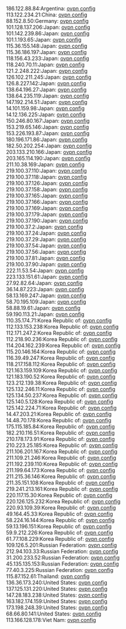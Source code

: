 186.122.88.84:Argentina: [ovpn config](vpn/186_122_88_84.ovpn)  
113.122.234.21:China: [ovpn config](vpn/113_122_234_21.ovpn)  
88.152.8.50:Germany: [ovpn config](vpn/88_152_8_50.ovpn)  
101.128.137.206:Japan: [ovpn config](vpn/101_128_137_206.ovpn)  
101.142.239.86:Japan: [ovpn config](vpn/101_142_239_86.ovpn)  
101.1.193.65:Japan: [ovpn config](vpn/101_1_193_65.ovpn)  
115.36.155.148:Japan: [ovpn config](vpn/115_36_155_148.ovpn)  
115.36.186.197:Japan: [ovpn config](vpn/115_36_186_197.ovpn)  
118.156.43.233:Japan: [ovpn config](vpn/118_156_43_233.ovpn)  
118.240.70.11:Japan: [ovpn config](vpn/118_240_70_11.ovpn)  
121.2.248.222:Japan: [ovpn config](vpn/121_2_248_222.ovpn)  
126.102.211.245:Japan: [ovpn config](vpn/126_102_211_245.ovpn)  
126.8.227.142:Japan: [ovpn config](vpn/126_8_227_142.ovpn)  
138.64.196.27:Japan: [ovpn config](vpn/138_64_196_27.ovpn)  
138.64.235.119:Japan: [ovpn config](vpn/138_64_235_119.ovpn)  
147.192.214.51:Japan: [ovpn config](vpn/147_192_214_51.ovpn)  
14.101.159.98:Japan: [ovpn config](vpn/14_101_159_98.ovpn)  
14.12.136.225:Japan: [ovpn config](vpn/14_12_136_225.ovpn)  
150.246.80.167:Japan: [ovpn config](vpn/150_246_80_167.ovpn)  
153.219.65.146:Japan: [ovpn config](vpn/153_219_65_146.ovpn)  
153.226.193.87:Japan: [ovpn config](vpn/153_226_193_87.ovpn)  
180.196.171.86:Japan: [ovpn config](vpn/180_196_171_86.ovpn)  
182.50.202.254:Japan: [ovpn config](vpn/182_50_202_254.ovpn)  
203.133.210.166:Japan: [ovpn config](vpn/203_133_210_166.ovpn)  
203.165.114.190:Japan: [ovpn config](vpn/203_165_114_190.ovpn)  
211.10.38.169:Japan: [ovpn config](vpn/211_10_38_169.ovpn)  
219.100.37.110:Japan: [ovpn config](vpn/219_100_37_110.ovpn)  
219.100.37.118:Japan: [ovpn config](vpn/219_100_37_118.ovpn)  
219.100.37.126:Japan: [ovpn config](vpn/219_100_37_126.ovpn)  
219.100.37.158:Japan: [ovpn config](vpn/219_100_37_158.ovpn)  
219.100.37.165:Japan: [ovpn config](vpn/219_100_37_165.ovpn)  
219.100.37.166:Japan: [ovpn config](vpn/219_100_37_166.ovpn)  
219.100.37.169:Japan: [ovpn config](vpn/219_100_37_169.ovpn)  
219.100.37.179:Japan: [ovpn config](vpn/219_100_37_179.ovpn)  
219.100.37.190:Japan: [ovpn config](vpn/219_100_37_190.ovpn)  
219.100.37.2:Japan: [ovpn config](vpn/219_100_37_2.ovpn)  
219.100.37.24:Japan: [ovpn config](vpn/219_100_37_24.ovpn)  
219.100.37.29:Japan: [ovpn config](vpn/219_100_37_29.ovpn)  
219.100.37.54:Japan: [ovpn config](vpn/219_100_37_54.ovpn)  
219.100.37.56:Japan: [ovpn config](vpn/219_100_37_56.ovpn)  
219.100.37.81:Japan: [ovpn config](vpn/219_100_37_81.ovpn)  
219.100.37.90:Japan: [ovpn config](vpn/219_100_37_90.ovpn)  
222.11.53.54:Japan: [ovpn config](vpn/222_11_53_54.ovpn)  
223.133.151.61:Japan: [ovpn config](vpn/223_133_151_61.ovpn)  
27.92.82.64:Japan: [ovpn config](vpn/27_92_82_64.ovpn)  
36.14.87.223:Japan: [ovpn config](vpn/36_14_87_223.ovpn)  
58.13.169.247:Japan: [ovpn config](vpn/58_13_169_247.ovpn)  
58.70.195.109:Japan: [ovpn config](vpn/58_70_195_109.ovpn)  
58.88.19.61:Japan: [ovpn config](vpn/58_88_19_61.ovpn)  
59.190.113.21:Japan: [ovpn config](vpn/59_190_113_21.ovpn)  
110.35.174.71:Korea Republic of: [ovpn config](vpn/110_35_174_71.ovpn)  
112.133.153.238:Korea Republic of: [ovpn config](vpn/112_133_153_238.ovpn)  
112.171.247.2:Korea Republic of: [ovpn config](vpn/112_171_247_2.ovpn)  
112.218.90.236:Korea Republic of: [ovpn config](vpn/112_218_90_236.ovpn)  
114.204.162.239:Korea Republic of: [ovpn config](vpn/114_204_162_239.ovpn)  
115.20.146.164:Korea Republic of: [ovpn config](vpn/115_20_146_164.ovpn)  
116.39.49.247:Korea Republic of: [ovpn config](vpn/116_39_49_247.ovpn)  
118.217.158.112:Korea Republic of: [ovpn config](vpn/118_217_158_112.ovpn)  
121.163.159.109:Korea Republic of: [ovpn config](vpn/121_163_159_109.ovpn)  
121.183.190.52:Korea Republic of: [ovpn config](vpn/121_183_190_52.ovpn)  
123.212.139.38:Korea Republic of: [ovpn config](vpn/123_212_139_38.ovpn)  
125.132.246.11:Korea Republic of: [ovpn config](vpn/125_132_246_11.ovpn)  
125.134.50.237:Korea Republic of: [ovpn config](vpn/125_134_50_237.ovpn)  
125.140.5.128:Korea Republic of: [ovpn config](vpn/125_140_5_128.ovpn)  
125.142.224.71:Korea Republic of: [ovpn config](vpn/125_142_224_71.ovpn)  
14.47.203.21:Korea Republic of: [ovpn config](vpn/14_47_203_21.ovpn)  
14.48.70.178:Korea Republic of: [ovpn config](vpn/14_48_70_178.ovpn)  
175.115.185.84:Korea Republic of: [ovpn config](vpn/175_115_185_84.ovpn)  
182.210.116.51:Korea Republic of: [ovpn config](vpn/182_210_116_51.ovpn)  
210.178.173.91:Korea Republic of: [ovpn config](vpn/210_178_173_91.ovpn)  
210.223.25.185:Korea Republic of: [ovpn config](vpn/210_223_25_185.ovpn)  
211.106.201.167:Korea Republic of: [ovpn config](vpn/211_106_201_167.ovpn)  
211.109.21.246:Korea Republic of: [ovpn config](vpn/211_109_21_246.ovpn)  
211.192.239.110:Korea Republic of: [ovpn config](vpn/211_192_239_110.ovpn)  
211.199.64.173:Korea Republic of: [ovpn config](vpn/211_199_64_173.ovpn)  
211.215.36.146:Korea Republic of: [ovpn config](vpn/211_215_36_146.ovpn)  
211.35.151.108:Korea Republic of: [ovpn config](vpn/211_35_151_108.ovpn)  
219.241.213.161:Korea Republic of: [ovpn config](vpn/219_241_213_161.ovpn)  
220.117.15.30:Korea Republic of: [ovpn config](vpn/220_117_15_30.ovpn)  
220.126.125.232:Korea Republic of: [ovpn config](vpn/220_126_125_232.ovpn)  
220.93.109.39:Korea Republic of: [ovpn config](vpn/220_93_109_39.ovpn)  
49.164.45.33:Korea Republic of: [ovpn config](vpn/49_164_45_33.ovpn)  
58.224.16.144:Korea Republic of: [ovpn config](vpn/58_224_16_144.ovpn)  
59.13.196.151:Korea Republic of: [ovpn config](vpn/59_13_196_151.ovpn)  
59.9.212.226:Korea Republic of: [ovpn config](vpn/59_9_212_226.ovpn)  
61.77.108.229:Korea Republic of: [ovpn config](vpn/61_77_108_229.ovpn)  
109.126.5.201:Russian Federation: [ovpn config](vpn/109_126_5_201.ovpn)  
212.94.103.33:Russian Federation: [ovpn config](vpn/212_94_103_33.ovpn)  
31.200.233.52:Russian Federation: [ovpn config](vpn/31_200_233_52.ovpn)  
45.135.135.153:Russian Federation: [ovpn config](vpn/45_135_135_153.ovpn)  
77.40.3.225:Russian Federation: [ovpn config](vpn/77_40_3_225.ovpn)  
115.87.152.61:Thailand: [ovpn config](vpn/115_87_152_61.ovpn)  
136.36.173.240:United States: [ovpn config](vpn/136_36_173_240.ovpn)  
137.125.131.220:United States: [ovpn config](vpn/137_125_131_220.ovpn)  
147.28.183.238:United States: [ovpn config](vpn/147_28_183_238.ovpn)  
163.182.174.159:United States: [ovpn config](vpn/163_182_174_159.ovpn)  
173.198.248.39:United States: [ovpn config](vpn/173_198_248_39.ovpn)  
68.66.80.141:United States: [ovpn config](vpn/68_66_80_141.ovpn)  
113.166.128.178:Viet Nam: [ovpn config](vpn/113_166_128_178.ovpn)  
